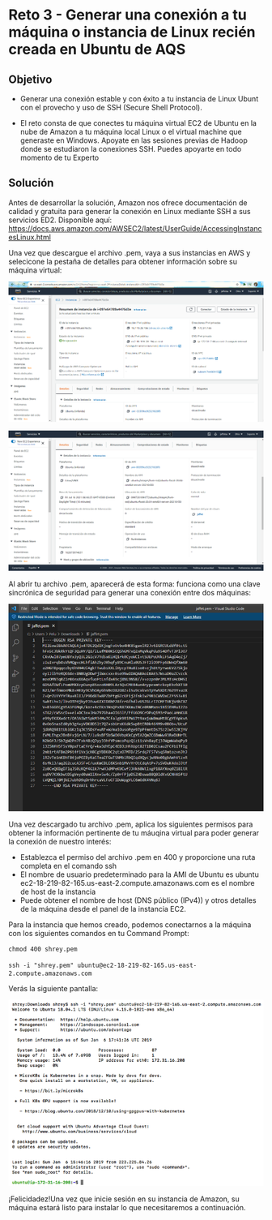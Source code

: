 # Reto 3 - Generar una conexión a tu máquina o instancia de Linux recién creada en Ubuntu de AQS

## Objetivo

* Generar una conexión estable y con éxito a tu instancia de Linux Ubunt con el provecho y uso de SSH (Secure Shell Protocol).

- El reto consta de que conectes tu máquina virtual EC2 de Ubuntu en la nube de Amazon a tu máquina local Linux o el virtual machine que generaste en Windows. Apoyate en las sesiones previas de Hadoop donde se estudiaron la conexiones SSH. Puedes apoyarte en todo momento de tu Experto

## Solución

Antes de desarrollar la solución, Amazon nos ofrece documentación de calidad y gratuita para generar la conexión en Linux mediante SSH a sus servicios ED2. Disponible aquí: https://docs.aws.amazon.com/AWSEC2/latest/UserGuide/AccessingInstancesLinux.html

Una vez que descargue el archivo .pem, vaya a sus instancias en AWS y selecicone la pestaña de detalles para obtener información sobre su máquina virtual:

![detalles](assets/detalles.png)

![detalles2](assets/detalles2.png)

Al abrir tu archivo .pem, aparecerá de esta forma: funciona como una clave sincrónica de seguridad para generar una conexión entre dos máquinas:

![sshkey](assets/sshkey.png)

Una vez descargado tu archivo .pem, aplica los siguientes permisos para obtener la información pertinente de tu máuqina virtual para poder generar la conexión de nuestro interés:

- Establezca el permiso del archivo .pem en 400 y proporcione una ruta completa en el comando ssh
- El nombre de usuario predeterminado para la AMI de Ubuntu es ubuntu
ec2-18-219-82-165.us-east-2.compute.amazonaws.com es el nombre de host de la instancia
- Puede obtener el nombre de host (DNS público (IPv4)) y otros detalles de la máquina desde el panel de la instancia EC2.

Para la instancia que hemos creado, podemos conectarnos a la máquina con los siguientes comandos en tu Command Prompt:

```
chmod 400 shrey.pem

ssh -i "shrey.pem" ubuntu@ec2-18-219-82-165.us-east-2.compute.amazonaws.com
```

Verás la siguiente pantalla:

![finall](assets/finall.png)

¡Felicidadez!Una vez que inicie sesión en su instancia de Amazon, su máquina estará listo para instalar lo que necesitaremos a continuación.
